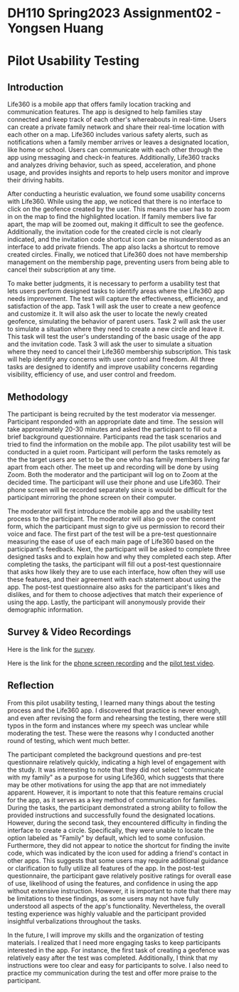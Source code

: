# DH110 Spring2023 Assignment02 - Yongsen Huang
# Pilot Usability Testing

## Introduction
Life360 is a mobile app that offers family location tracking and communication features. The app is designed to help families stay connected and keep track of each other's whereabouts in real-time. Users can create a private family network and share their real-time location with each other on a map. Life360 includes various safety alerts, such as notifications when a family member arrives or leaves a designated location, like home or school. Users can communicate with each other through the app using messaging and check-in features. Additionally, Life360 tracks and analyzes driving behavior, such as speed, acceleration, and phone usage, and provides insights and reports to help users monitor and improve their driving habits.

After conducting a heuristic evaluation, we found some usability concerns with Life360. While using the app, we noticed that there is no interface to click on the geofence created by the user. This means the user has to zoom in on the map to find the highlighted location. If family members live far apart, the map will be zoomed out, making it difficult to see the geofence. Additionally, the invitation code for the created circle is not clearly indicated, and the invitation code shortcut icon can be misunderstood as an interface to add private friends. The app also lacks a shortcut to remove created circles. Finally, we noticed that Life360 does not have membership management on the membership page, preventing users from being able to cancel their subscription at any time.

To make better judgments, it is necessary to perform a usability test that lets users perform designed tasks to identify areas where the Life360 app needs improvement. The test will capture the effectiveness, efficiency, and satisfaction of the app. Task 1 will ask the user to create a new geofence and customize it. It will also ask the user to locate the newly created geofence, simulating the behavior of parent users. Task 2 will ask the user to simulate a situation where they need to create a new circle and leave it. This task will test the user's understanding of the basic usage of the app and the invitation code. Task 3 will ask the user to simulate a situation where they need to cancel their Life360 membership subscription. This task will help identify any concerns with user control and freedom. All three tasks are designed to identify and improve usability concerns regarding visibility, efficiency of use, and user control and freedom.

## Methodology
The participant is being recruited by the test moderator via messenger. Participant responded with an appropriate date and time. The session will take approximately 20-30 minutes and asked the participant to fill out a brief background questionnaire. Participants read the task scenarios and tried to find the information on the mobile app. The pilot usability test will be conducted in a quiet room. Participant will perform the tasks remotely as the the target users are set to be the one who has family members living far apart from each other. The meet up and recording will be done by using Zoom. Both the moderator and the participant will log on to Zoom at the decided time. The participant will use their phone and use Life360. Their phone screen will be recorded separately since is would be difficult for the participant mirroring the phone screen on their computer. 

The moderator will first introduce the mobile app and the usability test process to the participant. The moderator will also go over the consent form, which the participant must sign to give us permission to record their voice and face. The first part of the test will be a pre-test questionnaire measuring the ease of use of each main page of Life360 based on the participant's feedback. Next, the participant will be asked to complete three designed tasks and to explain how and why they completed each step. After completing the tasks, the participant will fill out a post-test questionnaire that asks how likely they are to use each interface, how often they will use these features, and their agreement with each statement about using the app. The post-test questionnaire also asks for the participant's likes and dislikes, and for them to choose adjectives that match their experience of using the app. Lastly, the participant will anonymously provide their demographic information.

## Survey & Video Recordings

Here is the link for the [survey](https://forms.gle/zT8sdndQXEKRkAtG6).

Here is the link for the [phone screen recording](https://drive.google.com/file/d/1lrEcRa0DZH_qDHyAwS4vQJDcBjX7iGL1/view?usp=sharing) and the [pilot test video](https://drive.google.com/file/d/1mRz4wQXs12E0ECgmyaeSQUfcEgvqHyi-/view?usp=sharing).

## Reflection

From this pilot usability testing, I learned many things about the testing process and the Life360 app. I discovered that practice is never enough, and even after revising the form and rehearsing the testing, there were still typos in the form and instances where my speech was unclear while moderating the test. These were the reasons why I conducted another round of testing, which went much better.

The participant completed the background questions and pre-test questionnaire relatively quickly, indicating a high level of engagement with the study. It was interesting to note that they did not select "communicate with my family" as a purpose for using Life360, which suggests that there may be other motivations for using the app that are not immediately apparent. However, it is important to note that this feature remains crucial for the app, as it serves as a key method of communication for families. During the tasks, the participant demonstrated a strong ability to follow the provided instructions and successfully found the designated locations. However, during the second task, they encountered difficulty in finding the interface to create a circle. Specifically, they were unable to locate the option labeled as "Family" by default, which led to some confusion. Furthermore, they did not appear to notice the shortcut for finding the invite code, which was indicated by the icon used for adding a friend's contact in other apps. This suggests that some users may require additional guidance or clarification to fully utilize all features of the app. In the post-test questionnaire, the participant gave relatively positive ratings for overall ease of use, likelihood of using the features, and confidence in using the app without extensive instruction. However, it is important to note that there may be limitations to these findings, as some users may not have fully understood all aspects of the app's functionality. Nevertheless, the overall testing experience was highly valuable and the participant provided insightful verbalizations throughout the tasks.

In the future, I will improve my skills and the organization of testing materials. I realized that I need more engaging tasks to keep participants interested in the app. For instance, the first task of creating a geofence was relatively easy after the test was completed. Additionally, I think that my instructions were too clear and easy for participants to solve. I also need to practice my communication during the test and offer more praise to the participant.

